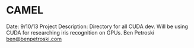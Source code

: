 CAMEL
=====


Date: 9/10/13 Project Description: Directory for all CUDA dev. Will be using CUDA for researching iris recognition on GPUs. Ben Petroski ben@benpetroski.com
